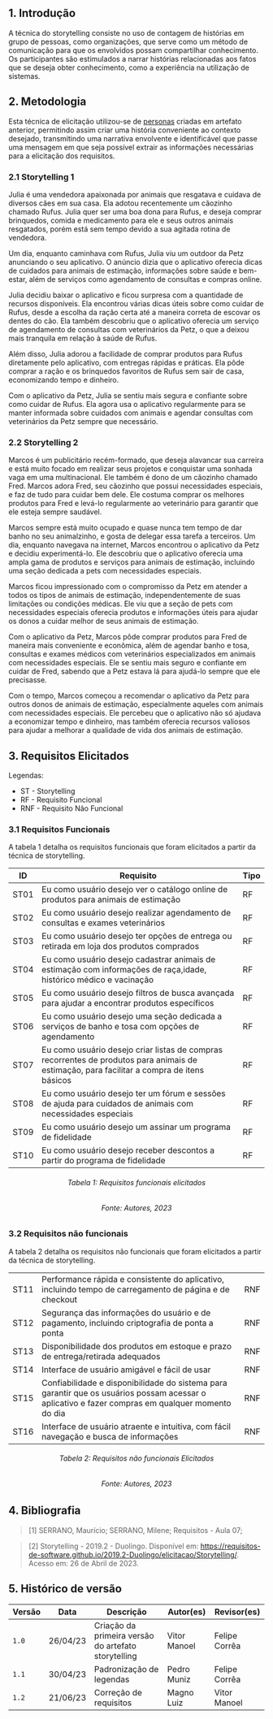 ## 1. Introdução

A técnica do storytelling consiste no uso de contagem de histórias em grupo de pessoas, como organizações, que serve como um método de comunicação para que os envolvidos possam compartilhar conhecimento. Os participantes são estimulados a narrar histórias relacionadas aos fatos que se deseja obter conhecimento, como a experiência na utilização de sistemas.

## 2. Metodologia

Esta técnica de elicitação utilizou-se de [personas](./personas.md) criadas em artefato anterior, permitindo assim criar uma história conveniente ao contexto desejado, transmitindo uma narrativa envolvente e identificável que passe uma mensagem em que seja possível extrair as informações necessárias para a elicitação dos requisitos.

### 2.1 Storytelling 1
Julia é uma vendedora apaixonada por animais que resgatava e cuidava de diversos cães em sua casa. Ela  adotou recentemente um cãozinho chamado Rufus. Julia quer ser uma boa dona para Rufus, e deseja comprar brinquedos, comida e medicamento para ele e seus outros animais resgatados, porém está sem tempo devido a sua agitada rotina de vendedora.

Um dia, enquanto caminhava com Rufus, Julia viu um outdoor da Petz anunciando o seu aplicativo. O anúncio dizia que o aplicativo oferecia dicas de cuidados para animais de estimação, informações sobre saúde e bem-estar, além de serviços como agendamento de consultas e compras online.

Julia decidiu baixar o aplicativo e ficou surpresa com a quantidade de recursos disponíveis. Ela encontrou várias dicas úteis sobre como cuidar de Rufus, desde a escolha da ração certa até a maneira correta de escovar os dentes do cão. Ela também descobriu que o aplicativo oferecia um serviço de agendamento de consultas com veterinários da Petz, o que a deixou mais tranquila em relação à saúde de Rufus.

Além disso, Julia adorou a facilidade de comprar produtos para Rufus diretamente pelo aplicativo, com entregas rápidas e práticas. Ela pôde comprar a ração e os brinquedos favoritos de Rufus sem sair de casa, economizando tempo e dinheiro.

Com o aplicativo da Petz, Julia se sentiu mais segura e confiante sobre como cuidar de Rufus. Ela agora usa o aplicativo regularmente para se manter informada sobre cuidados com animais e agendar consultas com veterinários da Petz sempre que necessário.


### 2.2 Storytelling 2

Marcos é um publicitário recém-formado, que deseja alavancar sua carreira e está muito focado em realizar seus projetos e conquistar uma sonhada vaga em uma multinacional. Ele também é dono de um cãozinho chamado Fred. Marcos adora Fred, seu cãozinho que possui necessidades especiais, e faz de tudo para cuidar bem dele. Ele costuma comprar os melhores produtos para Fred e levá-lo regularmente ao veterinário para garantir que ele esteja sempre saudável.

Marcos sempre está muito ocupado e quase nunca tem tempo de dar banho no seu animalzinho, e gosta de delegar essa tarefa a terceiros. Um dia, enquanto navegava na internet, Marcos encontrou o aplicativo da Petz e decidiu experimentá-lo. Ele descobriu que o aplicativo oferecia uma ampla gama de produtos e serviços para animais de estimação, incluindo uma seção dedicada a pets com necessidades especiais.

Marcos ficou impressionado com o compromisso da Petz em atender a todos os tipos de animais de estimação, independentemente de suas limitações ou condições médicas. Ele viu que a seção de pets com necessidades especiais oferecia produtos e informações úteis para ajudar os donos a cuidar melhor de seus animais de estimação.

Com o aplicativo da Petz, Marcos pôde comprar produtos para Fred de maneira mais conveniente e econômica, além de agendar banho e tosa, consultas e exames médicos com veterinários especializados em animais com necessidades especiais. Ele se sentiu mais seguro e confiante em cuidar de Fred, sabendo que a Petz estava lá para ajudá-lo sempre que ele precisasse.

Com o tempo, Marcos começou a recomendar o aplicativo da Petz para outros donos de animais de estimação, especialmente aqueles com animais com necessidades especiais. Ele percebeu que o aplicativo não só ajudava a economizar tempo e dinheiro, mas também oferecia recursos valiosos para ajudar a melhorar a qualidade de vida dos animais de estimação.


## 3. Requisitos Elicitados

Legendas:

* ST - Storytelling
* RF - Requisito Funcional
* RNF - Requisito Não Funcional

### 3.1 Requisitos Funcionais

A tabela 1 detalha os requisitos funcionais que foram elicitados a partir da técnica de storytelling.
 
| ID | Requisito | Tipo |
| -------- | -------- | ---------- |
| ST01 |Eu como usuário desejo ver o catálogo online de produtos para animais de estimação| RF |
| ST02 |Eu como usuário desejo realizar agendamento de consultas e exames veterinários| RF |
| ST03 | Eu como usuário desejo ter opções de entrega ou retirada em loja dos produtos comprados | RF ||
| ST04 | Eu como usuário desejo cadastrar animais de estimação com informações de raça,idade, histórico médico e vacinação | RF |
| ST05 | Eu como usuário desejo filtros de busca avançada para ajudar a encontrar produtos específicos | RF |
| ST06 | Eu como usuário desejo uma seção dedicada a serviços de banho e tosa com opções de agendamento | RF |
| ST07 | Eu como usuário desejo criar listas de compras recorrentes de produtos para animais de estimação, para facilitar a compra de itens básicos | RF |
| ST08 | Eu como usuário desejo ter um fórum e sessões de ajuda para cuidados de animais com necessidades especiais | RF |
| ST09 | Eu como usuário desejo um assinar um programa de fidelidade | RF |
| ST10 | Eu como usuário desejo receber descontos a partir do programa de fidelidade | RF |



<h6 align = "center"> Tabela 1: Requisitos funcionais elicitados </h6>
<h6 align = "center"> Fonte: Autores, 2023 </h6>

### 3.2 Requisitos não funcionais

A tabela 2 detalha os requisitos não funcionais que foram elicitados a partir da técnica de storytelling.

||||
|------|--------|------|
| ST11 | Performance rápida e consistente do aplicativo, incluindo tempo de carregamento de página e de checkout | RNF |
| ST12 | Segurança das informações do usuário e de pagamento, incluindo criptografia de ponta a ponta | RNF |
| ST13 | Disponibilidade dos produtos em estoque e prazo de entrega/retirada adequados | RNF |
| ST14 | Interface de usuário amigável e fácil de usar | RNF|
| ST15 | Confiabilidade e disponibilidade do sistema para garantir que os usuários possam acessar o aplicativo e fazer compras em qualquer momento do dia | RNF |
| ST16 | Interface de usuário atraente e intuitiva, com fácil navegação e busca de informações | RNF |


<h6 align = "center"> Tabela 2: Requisitos não funcionais Elicitados </h6>
<h6 align = "center"> Fonte: Autores, 2023 </h6>

## 4. Bibliografia

> [1] SERRANO, Maurício; SERRANO, Milene; Requisitos - Aula 07;

> [2] Storytelling - 2019.2 - Duolingo. Disponível em: https://requisitos-de-software.github.io/2019.2-Duolingo/elicitacao/Storytelling/. Acesso em: 26 de Abril de 2023.

## 5. Histórico de versão

|  Versão  |   Data   |                      Descrição                      |    Autor(es)   |  Revisor(es)  |
| -------- | -------- | --------------------------------------------------- | -------------- | ------------- |
|  `1.0`   | 26/04/23 | Criação da primeira versão do artefato storytelling | Vitor Manoel   | Felipe Corrêa |
|  `1.1`   | 30/04/23 | Padronização de legendas | Pedro Muniz | Felipe Corrêa |
|  `1.2`   | 21/06/23 | Correção de requisitos | Magno Luiz | Vitor Manoel |


